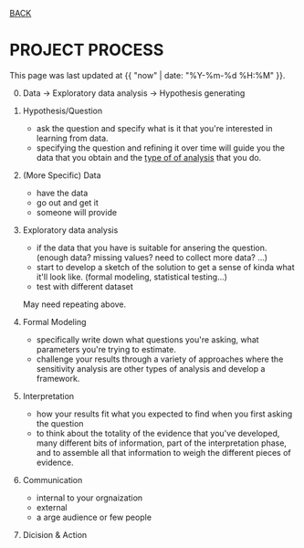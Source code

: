 [BACK](../)

# PROJECT PROCESS
This page was last updated at {{ "now" | date: "%Y-%m-%d %H:%M" }}.
<br>

0. Data -> Exploratory data analysis -> Hypothesis generating 

1. Hypothesis/Question
    - ask the question and specify what is it that you're interested in learning from data.
    - specifying the question and refining it over time will guide you the data that you obtain and the [type of of analysis](analysit-types.md/) that you do.

2. (More Specific) Data 
    - have the data
    - go out and get it
    - someone will provide

3. Exploratory data analysis
    - if the data that you have is suitable for ansering the question. (enough data? missing values? need to collect more data? ...)
    - start to develop a sketch of the solution to get a sense of kinda what it'll look like. (formal modeling, statistical testing...)
    - test with different dataset

   May need repeating above.

4. Formal Modeling
    - specifically write down what questions you're asking, what parameters you're trying to estimate.
    - challenge your results through a variety of approaches where the sensitivity analysis are other types of analysis and develop a framework.

5. Interpretation
    - how your results fit what you expected to find when you first asking the question
    - to think about the totality of the evidence that you've developed, many different bits of information, part of the interpretation phase, and to assemble all that information to weigh the different pieces of evidence.

6. Communication
    - internal to your orgnaization
    - external
    - a arge audience or few people

7. Dicision & Action


